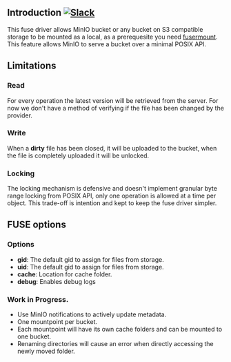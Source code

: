 Introduction [![Slack](https://slack.minio.io/slack?type=svg)](https://slack.minio.io)
------------

This fuse driver allows MinIO bucket or any bucket on S3 compatible storage to be mounted as a local, as a prerequesite you need [fusermount](http://man7.org/linux/man-pages/man1/fusermount3.1.html). This feature allows MinIO to serve a bucket over a minimal POSIX API.

Limitations
----------

### Read

For every operation the latest version will be retrieved from the server. For now we don't have a method of verifying if the file has been changed by the provider.

### Write

When a **dirty** file has been closed, it will be uploaded to the bucket, when the file is completely uploaded it will be unlocked.

### Locking

The locking mechanism is defensive and doesn't implement granular byte range locking from POSIX API, only one operation is allowed at a time per object. This trade-off is intention and kept to keep the fuse driver simpler.

FUSE options
----------

### Options

* **gid**: The default gid to assign for files from storage.
* **uid**: The default gid to assign for files from storage.
* **cache**: Location for cache folder.
* **debug**: Enables debug logs

### Work in Progress.

- Use MinIO notifications to actively update metadata.
- One mountpoint per bucket.
- Each mountpoint will have its own cache folders and can be mounted to one bucket.
- Renaming directories will cause an error when directly accessing the newly moved folder.
